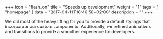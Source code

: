 +++
icon = "flash_on"
title = "Speeds up development"
weight = "1"
tags = [ "homepage" ]
date = "2017-04-13T16:46:56+02:00"
description = ""
+++

We did most of the heavy lifting for you to provide a default stylings that incorporate our custom components. Additionally, we refined animations and transitions to provide a smoother experience for developers.

